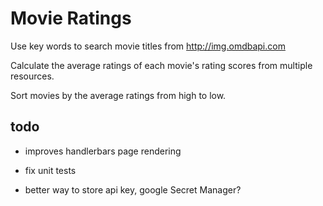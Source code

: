 # Movie Ratings

Use key words to search movie titles from http://img.omdbapi.com

Calculate the average ratings of each movie's rating scores from multiple resources.

Sort movies by the average ratings from high to low.

## todo

- improves handlerbars page rendering

- fix unit tests

- better way to store api key, google Secret Manager?